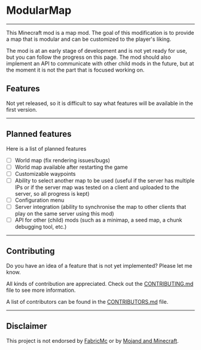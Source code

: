# ModularMap

---

This Minecraft mod is a map mod. 
The goal of this modification is to provide a map that is modular and can be customized to the player's liking.

The mod is at an early stage of development and is not yet ready for use, but you can follow the progress on this page.
The mod should also implement an API to communicate with other child mods in the future, but at the moment it is not 
the part that is focused working on.

## Features

Not yet released, so it is difficult to say what features will be available in the first version.

---

## Planned features

Here is a list of planned features

- [ ] World map (fix rendering issues/bugs)
- [ ] World map available after restarting the game
- [ ] Customizable waypoints
- [ ] Ability to select another map to be used (useful if the server has multiple IPs or if the server map was 
  tested on a client and uploaded to the server, so all progress is kept)
- [ ] Configuration menu
- [ ] Server integration (ability to synchronise the map to other clients that play on the same server using this mod)
- [ ] API for other (child) mods (such as a minimap, a seed map, a chunk debugging tool, etc.)

---

## Contributing

Do you have an idea of a feature that is not yet implemented? Please let me know.

All kinds of contribution are appreciated.
Check out the [CONTRIBUTING.md](CONTRIBUTING.md) file to see more information.

A list of contributors can be found in the [CONTRIBUTORS.md](CONTRIBUTORS.md) file.

---

## Disclaimer

This project is not endorsed by [FabricMc](https://fabricmc.net) or by 
[Mojand and Minecraft](https://www.minecraft.net).
